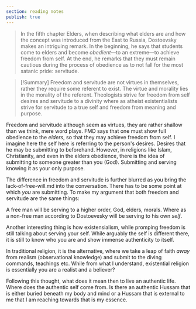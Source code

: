 ```yaml
---
section: reading notes
publish: true
---
```

> In the fifth chapter Elders, when describing what elders are and how the concept was introduced from the East to Russia, Dostoevsky makes an intriguing remark. In the beginning, he says that students come to elders and become *obedient*—to an extreme—to achieve freedom from self. At the end, he remarks that they must remain cautious during the process of obedience as to not fall for the most satanic pride: servitude. 

> [!Summary] 
> Freedom and servitude are not virtues in themselves, rather they require some referent to exist. The virtue and morality lies in the morality of the referent. Theologists strive for freedom from self desires and servitude to a divinity where as atheist existentialists strive for servitude to a true self and freedom from meaning and purpose. 

Freedom and servitude although seem as virtues, they are rather shallow than we think, mere word plays. FMD says that one must show full obedience to the *elders*, so that they may achieve freedom from self. I imagine here the self here is referring to the person's desires. Desires that he may be submitting to beforehand. However, in religions like Islam, Christianity, and even in the elders obedience, there is the idea of submitting to someone greater than you (God). Submitting and serving knowing it as your only purpose. 

The difference in freedom and servitude is further blurred as you bring the lack-of-free-will.md into the conversation. There has to be some point at which *you* are submitting. To make my argument that both freedom and servitude are the same things: 

A free man will be serving to a higher order, God, elders, morals. Where as a non-free man according to Dostoevesky will be serving to his own *self*. 

Another interesting thing is how existensialism, while promping freedom is still talking about serving your self. While arguably the self is different there, it is still to know who you are and show immense authenticity to itself. 

In traditional religion, it is the alternative, where we take a leap of faith *away* from realism (observational knowledge) and submit to the diving commands, teachings etc. While from what I understand, existential religion is essentially you are a realist and a believer?

Following this thought, what does it mean then to live an authentic life. Where does the authentic self come from. Is there an authentic Hussam that is either buried beneath my body and mind or a Hussam that is external to me that I am reaching towards that is my essence. 